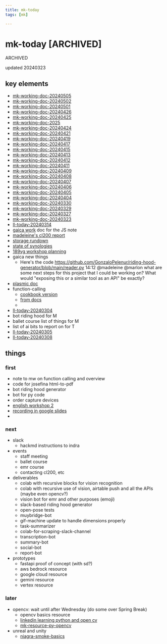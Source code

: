 ```yaml
---
title: mk-today
tags: [mk]

---
```


# mk-today [ARCHIVED]

ARCHIVED

updated 20240323

## key elements

- [mk-working-doc-20240505](/rMXKPFsuQyalJADA0v60jg)
- [mk-working-doc-20240502](/rnTl0LYSTSeWQuNJnedUnQ)
- [mk-working-doc-20240501](/o4rXUJDYSMePJI3dqvtaEA)
- [mk-working-doc-20240426](/qi3Ms5GWQyCg_2jvdg6-Jg)
- [mk-working-doc-20240425](/rsIHqsI0RACU8Kh4aHw7sQ)
- [mk-working-doc-2025](/OBUn0LkFRJaP278H9NtDGg)
- [mk-working-doc-20240424](/FM2VKS4sTXWFFxAnAeSUPQ)
- [mk-working-doc-20240421](/EuIt0JEVRsKZcfMV9mxcGQ)
- [mk-working-doc-20240419](/HN2hBf_4QiWhXZb-ixYKFw)
- [mk-working-doc-20240417](/1TRAJak0QzyvhrAxcLRngg)
- [mk-working-doc-20240415](/zjq9QJf_ScCEltJmeL5NbQ)
- [mk-working-doc-20240413](/S5aHAlAMT7W7ZwbeZt_iJQ)
- [mk-working-doc-20240412](/L7LAQLvtSIW1zFCcq6S84w)
- [mk-working-doc-20240411](/khqZU9lZR_mzI-dQEAldFw)
- [mk-working-doc-20240409](/ntV2qCAdS9K9qI1d1heVQw)
- [mk-working-doc-20240408](/0JyYNBv8RZiNV1Qnf7LAFA)
- [mk-working-doc-20240407](/M6aFAJJ6Q-uMhAwQ2vYUYA)
- [mk-working-doc-20240406](/oZ5tiKwSTfOFXZYrfq_wFA)
- [mk-working-doc-20240405](/NCtJIgUTQiWcPHsOMtMDYQ)
- [mk-working-doc-20240404](/silnPb73QUqPbashWjTN5Q)
- [mk-working-doc-20240330](/w_rGqCREQIW6w1dZbRFVJQ)
- [mk-working-doc-20240329](/JkNW1uQeT267CKyOkVAzxQ)
- [mk-working-doc-20240327](/VayE15C4ROWjB-T-DOtPOg)
- [mk-working-doc-20240323](/iLVQOU2OSB6dLnHH75180w)
- [ll-today-20240314](/8nK6hl4tTP6pZM0quUH86Q)
- [gaica work](https://docs.google.com/document/d/1MiT3mj6LktHvLy1QP06Dj-7RNe66Ry13gDKE1Ya9gFM/edit#heading=h.28yagzx82hjb) doc for the JS note
- [madeleine's cl200 report](https://hackmd.io/twOh6VgqSnyaAy8BbYrVLg?both)
- [storage rundown](https://hackmd.io/Z8NPNU7oSEiydX8gFs4pww?view)
- [state of synologies](https://hackmd.io/HjAYImHtR3KjcoyxXZG-IQ)
- [189vg workshop planning](https://hackmd.io/@ll-23-24/H1rPjKK9a/%2FH_x6fb14RlW8X3jPW0hZxQ)
- gaica new things
    - Here's the code https://github.com/GonzaloPelenur/riding-hood-generator/blob/main/reader.py
14:12
@madeleine
@marlon
 what are some next steps for this project that I could be working on? What would "exposing this or a similar tool as an API" be exactly?
- [plasmic doc](https://docs.plasmic.app/learn/comparisons/)
- function-calling
    - [cookbook version](https://cookbook.openai.com/examples/how_to_call_functions_with_chat_models)
    - [from docs](https://platform.openai.com/docs/guides/function-calling)
    - 
- [ll-today-20240304](/dzVZ87DnQq-7eL0Rf0UsPQ)
- bot riding hood for M
- ballet course list of things for M
- list of ai bits to report on for T
- [ll-today-20240305](/TMl4_e9ERcWs6QfBLCqpNA)
- [ll-today-20240308](/D9LuybDfS6mosgjemL-zoA)

## things

### first
- note to mw on function calling and overview
- code for josefina html-to-pdf
- bot riding hood generator
- bot for py code
- order capture devices
- [english workshop 2](https://hackmd.io/@ll-23-24/H1rPjKK9a/%2FH_x6fb14RlW8X3jPW0hZxQ)
- [recording in google slides](https://support.google.com/docs/answer/14221290?hl=en)
- 


### next
- slack
    - hackmd instructions to indra
- events
    - staff meeting
    - ballet course
    - emr course
    - contacting cl200, etc
- deliverables
    - colab with recursive blocks for vision recognition
    - colab with recursive use of vision, airtable push and all the APIs (maybe even opencv?)
    - vision bot for emr and other purposes (emoji)
    - slack-based riding hood generator
    - open-pose tests
    - muybridge-bot
    - gif-machine update to handle dimensions properly
    - task-summarizer
    - colab-for-scraping-slack-channel
    - transcription-bot
    - summary-bot
    - social-bot
    - report-bot
- prototypes
    - fastapi proof of concept (with sd?)
    - aws bedrock resource
    - google cloud resource
    - gemini resource
    - vertex resource


### later

- opencv: wait until after Wednesday (do some over Spring Break)
    - opencv basics resource
    - [linkedin learning python and open cv](https://www.linkedin.com/learning/opencv-for-python-developers-17583985/install-on-windows?autoSkip=true&resume=false&u=2194065)
    - [mk-resource-py-opencv](/M95IYbziTmGfnOGBHqYfRw)
- unreal and unity
    - [niagra-smoke-basics](https://www.youtube.com/watch?v=A8-hGmgSXwI)

